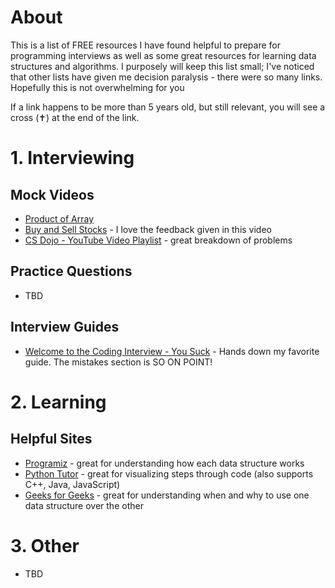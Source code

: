 # About
This is a list of FREE resources I have found helpful to prepare for programming interviews as well as some great resources for learning data structures and algorithms. I purposely will keep this list small; I've noticed that other lists have given me decision paralysis - there were so many links. Hopefully this is not overwhelming for you

If a link happens to be more than 5 years old, but still relevant, you will see a cross (✝) at the end of the link.

# 1. Interviewing
## Mock Videos
* [Product of Array](https://www.youtube.com/watch?v=riBWq1DvVb8)
* [Buy and Sell Stocks](https://www.youtube.com/watch?v=riBWq1DvVb8) - I love the feedback given in this video
* [CS Dojo - YouTube Video Playlist](https://www.youtube.com/playlist?list=PLBZBJbE_rGRVnpitdvpdY9952IsKMDuev) - great breakdown of problems
## Practice Questions
* TBD

## Interview Guides
* [Welcome to the Coding Interview - You Suck](https://docs.google.com/document/d/1eKirumpmwDWTtKCJKn2HuoQ2NavEfR41whmTyaQcio4/edit?usp=sharing) - Hands down my favorite guide. The mistakes section is SO ON POINT!

# 2. Learning
## Helpful Sites
* [Programiz](https://www.programiz.com/dsa) - great for understanding how each data structure works
* [Python Tutor](https://www.pythontutor.com) - great for visualizing steps through code (also supports C++, Java, JavaScript)
* [Geeks for Geeks](https://www.geeksforgeeks.org/) - great for understanding when and why to use one data structure over the other

# 3. Other
* TBD

